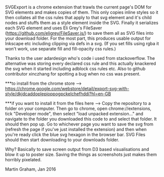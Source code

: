SVGExport is a chrome extension that trawls the current page's DOM for SVG elements and makes copies of them. This only copies inline styles so it then collates all the css rules that apply to that svg element and it's child nodes and stuffs them as a style element inside the SVG.
Finally it serializes each SVG element and uses Eli Grey's FileSaver (https://github.com/eligrey/FileSaver.js/) to save them all as SVG files into your download folder. For the most part, this produces usable output for Inkscape etc including clipping via defs in a svg. (If you set fills using rgba it won't work, use separate fill and fill-opacity css rules.)

Thanks to the user adardesign who's code i used from stackoverflow. The alternative was storing every declared css rule and this actually knackered the svg when it started including adblock css rules etc. Also to github contributor xinczhang for spotting a bug when no css was present.

***to install from the chrome store -->
https://chrome.google.com/webstore/detail/export-svg-with-style/dkjdcaddoplepioppogpckelchefhddi?hl=en-GB

***if you want to install it from the files here -->
Copy the repository to a folder on your computer. Then go to chrome, open chrome://extensions, tick "Developer mode", then select "load unpacked extension..." and navigate to the folder you downloaded this code to and select that folder. It should then pop up. Go to whichever page you want to save the svg from (refresh the page if you've just installed the extension) and then when you're ready click the blue svg hexagon in the browser bar. SVG Files should then start downloading to your downloads folder.

Why? Basically to save screen output from D3 based visualisations and blow it up to poster size. Saving the things as screenshots just makes them horribly pixelated.

Martin Graham, Jan 2016
